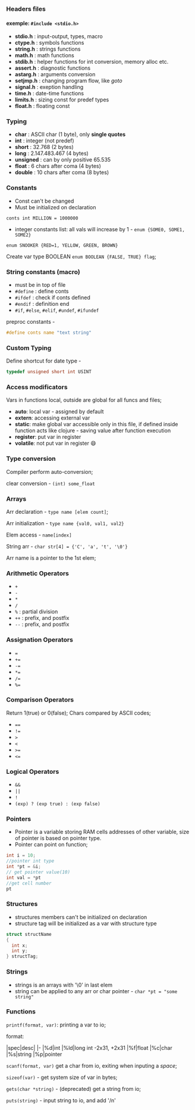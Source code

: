 ### Headers files
#### exemple: `#include <stdio.h>`

* **stdio.h** : input-output, types, macro
* **ctype.h** : symbols functions
* **string.h** : strings functions
* **math.h** : math functions
* **stdib.h** : helper functions for int conversion, memory alloc etc.
* **assert.h** : diagnostic functions
* **astarg.h** : arguments conversion
* **setjmp.h** : changing program flow, like *goto*
* **signal.h** : exeption handling
* **time.h** : date-time functions
* **limits.h** : sizing const for predef types
* **float.h** : floating const

### Typing
* __char__ : ASCII char (1 byte), only **single quotes**
* __int__ : integer (not predef)
 * __short__ : 32.768 (2 bytes)
 * __long__ : 2.147.483.467 (4 bytes)
 * __unsigned__ : can by only positive  65.535
* __float__ : 6 chars after coma (4 bytes)
* __double__ : 10 chars after coma (8 bytes)



### Constants
+ Const can't be changed
+ Must be initialized on declaration

`conts int MILLION = 1000000`

+ integer constants list: all vals will increase by 1 - `enum {SOME0, SOME1, SOME2}`

`enum SNOOKER {RED=1, YELLOW, GREEN, BROWN}`

Create var type BOOLEAN `enum BOOLEAN {FALSE, TRUE} flag`;


### String constants (macro)
+ must be in top of file
+ `#define` : define conts
+ `#ifdef` : check if conts defined
+ `#endif` : definition end
+ `#if`, `#else`, `#elif`, `#undef`, `#ifundef`

preproc constants -
``` c
#define conts name "text string"
```



### Custom Typing
Define shortcut for date type -
```c
typedef unsigned short int USINT
```



### Access modificators
Vars in functions local, outside are global for all funcs and files;

* __auto__: local var - assigned by default
* __extern__: accessing external var
* __static__: make global var accessible only in this file,
if defined inside function acts like clojure - saving value after function execution
* __register__: put var in register
* __volatile__: not put var in register :smile:



### Type conversion
Compiler perform auto-conversion;

clear conversion - `(int) some_float`



### Arrays
Arr declaration - `type name [elem count]`;

Arr initialization  - `type name {val0, val1, val2}`

Elem access - `name[index]`

String arr - `char str[4] = {'C', 'a', 't', '\0'}`

Arr name is a pointer to the 1st elem;



### Arithmetic Operators
+ `+`
+ `-`
+ `*`
+ `/`
+ `%` : partial division
+ `++` : prefix, and postfix
+ `--` : prefix, and postfix


### Assignation Operators
+ `=`
+ `+=`
+ `-=`
+ `*=`
+ `/=`
+ `%=`



### Comparison Operators
Return 1(true) or 0(false);
Chars compared by ASCII codes;
+ `==`
+ `!=`
+ `>`
+ `<`
+ `>=`
+ `<=`



### Logical Operators
+ `&&`
+ `||`
+ `!`
+ `(exp) ? (exp true) : (exp false)`


### Pointers
+ Pointer is a variable storing RAM cells addresses of other variable, size of pointer is based on pointer type.
+ Pointer can point on function;

```c
int i = 10;
//pointer int type
int *pt = &i;
// get pointer value(10)
int val = *pt
//get cell number
pt
```



### Structures
+ structures members can't be initialized on declaration
+ structure tag will be initialized as a var with structure type
```c
struct structName
{
  int x;
  int y;
} structTag;
```


### Strings
+ strings is an arrays with '\0' in last elem
+ string can be applied to any arr or char pointer - `char *pt = "some string"`

### Functions
`printf(format, var)`: printing a var to io;

format:

|spec|desc|
|-
|%d|int
|%ld|long int -2x31, +2x31
|%f|float
|%c|char
|%s|string
|%p|pointer

`scanf(format, var)` get a char from io, exiting when inputing a *space*;

`sizeof(var)` - get system size of var in bytes;

`gets(char *string)` - (deprecated) get a string from io;

`puts(string)` - input string to io, and add '/n'
